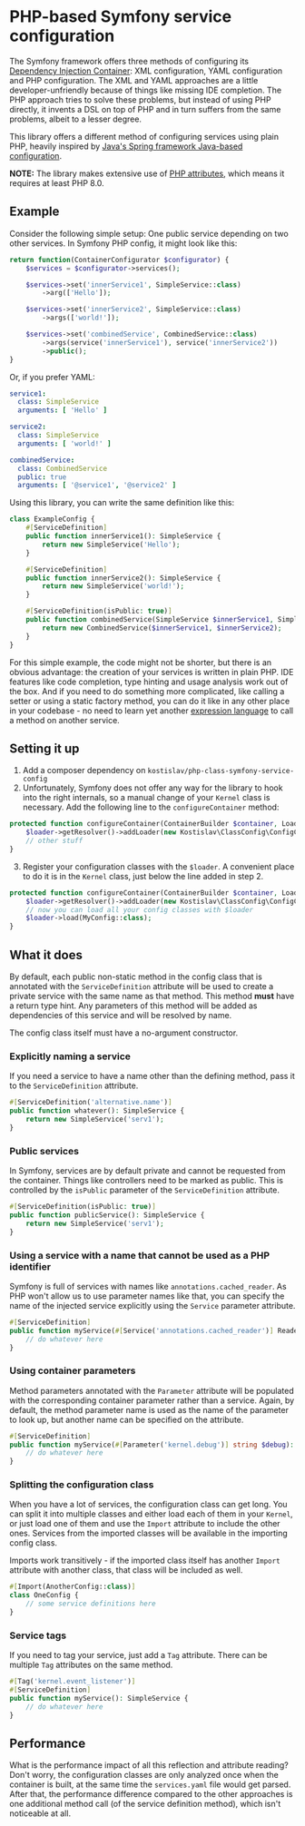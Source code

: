 # PHP-based Symfony service configuration

The Symfony framework offers three methods of configuring its [Dependency Injection Container](https://symfony.com/doc/current/service_container.html#explicitly-configuring-services-and-arguments): XML configuration, YAML configuration and PHP configuration.
The XML and YAML approaches are a little developer-unfriendly because of things like missing IDE completion. The PHP approach tries to solve these problems, but instead of using PHP directly, it invents a DSL on top of PHP and in turn suffers from the same problems, albeit to a lesser degree.

This library offers a different method of configuring services using plain PHP, heavily inspired by [Java's Spring framework Java-based configuration](https://docs.spring.io/spring-framework/docs/current/reference/html/core.html#beans-java).

**NOTE:** The library makes extensive use of [PHP attributes](https://www.php.net/manual/en/language.attributes.overview.php), which means it requires at least PHP 8.0.

## Example

Consider the following simple setup: One public service depending on two other services. In Symfony PHP config, it might look like this:
```php
return function(ContainerConfigurator $configurator) {
    $services = $configurator->services();

    $services->set('innerService1', SimpleService::class)
        ->arg(['Hello']);

    $services->set('innerService2', SimpleService::class)
        ->args(['world!']);

    $services->set('combinedService', CombinedService::class)
        ->args(service('innerService1'), service('innerService2'))
        ->public();
}
```
Or, if you prefer YAML:
```yaml
service1:
  class: SimpleService
  arguments: [ 'Hello' ]

service2:
  class: SimpleService
  arguments: [ 'world!' ]

combinedService:
  class: CombinedService
  public: true
  arguments: [ '@service1', '@service2' ]
```

Using this library, you can write the same definition like this:
```php
class ExampleConfig {
    #[ServiceDefinition]
    public function innerService1(): SimpleService {
        return new SimpleService('Hello');
    }

    #[ServiceDefinition]
    public function innerService2(): SimpleService {
        return new SimpleService('world!');
    }

    #[ServiceDefinition(isPublic: true)]
    public function combinedService(SimpleService $innerService1, SimpleService $innerService2): CombinedService {
        return new CombinedService($innerService1, $innerService2);
    }
}
```
For this simple example, the code might not be shorter, but there is an obvious advantage: the creation of your services is written in plain PHP. IDE features like code completion, type hinting and usage analysis work out of the box.
And if you need to do something more complicated, like calling a setter or using a static factory method, you can do it like in any other place in your codebase - no need to learn yet another [expression language](https://symfony.com/doc/current/service_container/expression_language.html) to call a method on another service.

## Setting it up

1. Add a composer dependency on `kostislav/php-class-symfony-service-config`
1. Unfortunately, Symfony does not offer any way for the library to hook into the right internals, so a manual change of your `Kernel` class is necessary. Add the following line to the `configureContainer` method: 
```php
protected function configureContainer(ContainerBuilder $container, Loader $loader): void {
    $loader->getResolver()->addLoader(new Kostislav\ClassConfig\ConfigClassServiceConfigLoader($container));
    // other stuff
}
```
3. Register your configuration classes with the `$loader`. A convenient place to do it is in the `Kernel` class, just below the line added in step 2.
```php
protected function configureContainer(ContainerBuilder $container, Loader $loader): void {
    $loader->getResolver()->addLoader(new Kostislav\ClassConfig\ConfigClassServiceConfigLoader($container));
    // now you can load all your config classes with $loader
    $loader->load(MyConfig::class);
}
```

## What it does

By default, each public non-static method in the config class that is annotated with the `ServiceDefinition` attribute will be used to create a private service with the same name as that method. This method **must** have a return type hint. Any parameters of this method will be added as dependencies of this service and will be resolved by name.

The config class itself must have a no-argument constructor.


### Explicitly naming a service

If you need a service to have a name other than the defining method, pass it to the `ServiceDefinition` attribute.
```php
#[ServiceDefinition('alternative.name')]
public function whatever(): SimpleService {
    return new SimpleService('serv1');
}
```

### Public services
In Symfony, services are by default private and cannot be requested from the container. Things like controllers need to be marked as public. This is controlled by the `isPublic` parameter of the `ServiceDefinition` attribute.
```php
#[ServiceDefinition(isPublic: true)]
public function publicService(): SimpleService {
    return new SimpleService('serv1');
}
```

### Using a service with a name that cannot be used as a PHP identifier

Symfony is full of services with names like `annotations.cached_reader`. As PHP won't allow us to use parameter names like that, you can specify the name of the injected service explicitly using the `Service` parameter attribute.
```php
#[ServiceDefinition]
public function myService(#[Service('annotations.cached_reader')] Reader annotationReader): SimpleService {
    // do whatever here
}
```

### Using container parameters
Method parameters annotated with the `Parameter` attribute will be populated with the corresponding container parameter rather than a service. Again, by default, the method parameter name is used as the name of the parameter to look up, but another name can be specified on the attribute.
```php
#[ServiceDefinition]
public function myService(#[Parameter('kernel.debug')] string $debug): SimpleService {
    // do whatever here
}
```

### Splitting the configuration class
When you have a lot of services, the configuration class can get long. You can split it into multiple classes and either load each of them in your `Kernel`, or just load one of them and use the `Import` attribute to include the other ones. Services from the imported classes will be available in the importing config class.

Imports work transitively - if the imported class itself has another `Import` attribute with another class, that class will be included as well. 
```php
#[Import(AnotherConfig::class)]
class OneConfig {
    // some service definitions here
}
```

### Service tags
If you need to tag your service, just add a `Tag` attribute. There can be multiple  `Tag` attributes on the same method.
```php
#[Tag('kernel.event_listener')]
#[ServiceDefinition]
public function myService(): SimpleService {
    // do whatever here
}
```
## Performance
What is the performance impact of all this reflection and attribute reading?
Don't worry, the configuration classes are only analyzed once when the container is built, at the same time the `services.yaml` file would get parsed. After that, the performance difference compared to the other approaches is one additional method call (of the service definition method), which isn't noticeable at all.